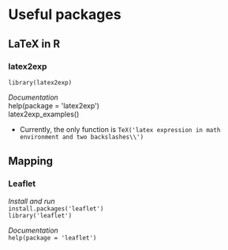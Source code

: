 # Useful packages
## LaTeX in R
### latex2exp
`library(latex2exp)` 

*Documentation*  
help(package = 'latex2exp')  
latex2exp_examples()  
 - Currently, the only function is `TeX('latex expression in math environment and two backslashes\\')` 

## Mapping
### Leaflet
*Install and run*  
`install.packages('leaflet')`  
`library('leaflet')`

*Documentation*  
`help(package = 'leaflet')` 
